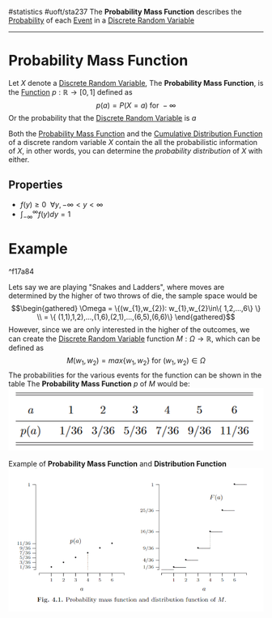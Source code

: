 #statistics 
#uoft/sta237 
The **Probability Mass Function** describes the [Probability](Probability.md) of each [Event](Event.md) in a [Discrete Random Variable](Discrete%20Random%20Variable.md)

---
# Probability Mass Function
Let $X$ denote a [Discrete Random Variable](Discrete%20Random%20Variable.md), The **Probability Mass Function**, is the [Function](../../MAT235/Notes/Function.md) $p:\mathbb{R} \rightarrow [0,1]$ defined as$$p(a) = P(X=a) \text{ for } -\infty$$
Or the probability that the [Discrete Random Variable](Discrete%20Random%20Variable.md) is $a$ 


Both the [Probability Mass Function](.md) and the [Cumulative Distribution Function](Cumulative%20Distribution%20Function.md) of a discrete random variable *X* contain the all the probabilistic information of *X*, in other words, you can determine the *probability distribution* of *X* with either. 

## Properties
- $f(y) \geq 0  \ \ \forall y, -\infty < y < \infty$
- $\int_{-\infty}^{\infty}f(y)dy=1$
# Example

^f17a84

Lets say we are playing "Snakes and Ladders", where moves are determined by the higher of two throws of die, the sample space would be $$\begin{gathered} \Omega = \{(w_{1},w_{2}): w_{1},w_{2}\in\{ 1,2,...,6\} \} \\ = \{ (1,1),1,2),...,(1,6),(2,1),...,(6,5),(6,6)\} \end{gathered}$$However, since we are only interested in the higher of the outcomes, we can create the [Discrete Random Variable](Discrete%20Random%20Variable.md) function $M:\Omega \rightarrow \mathbb{R}$, which can be defined as $$M(w_{1},w_{2}) = max\{w_{1},w_{2}\} \text{ for } (w_{1},w_{2})\in \Omega$$ The probabilities for the various events for the function can be shown in the table 
The **Probability Mass Function** $p$ of $M$ would be:![Pasted image 20231011132626](Attachments/Pasted%20image%2020231011132626.png)

Example of **Probability Mass Function** and **Distribution Function**![Pasted image 20230927160637](Attachments/Pasted%20image%2020230927160637.png)